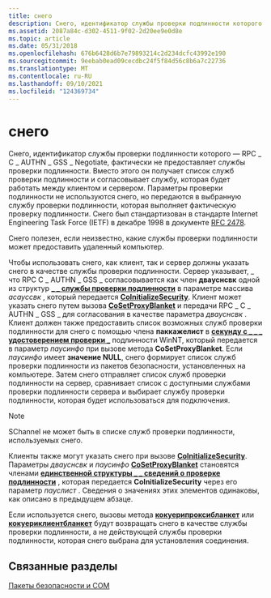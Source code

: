 ```yaml
---
title: снего
description: Снего, идентификатор службы проверки подлинности которого — RPC \_ C \_ AUTHN \_ GSS \_ Negotiate, фактически не предоставляет службы проверки подлинности.
ms.assetid: 2087a84c-d302-4511-9f02-2d20ee9e0d8e
ms.topic: article
ms.date: 05/31/2018
ms.openlocfilehash: 676b6428d6b7e79893214c2d234dcfc43992e190
ms.sourcegitcommit: 9eebab0ead09cecdbc24f5f84d56c8b6a7c22736
ms.translationtype: MT
ms.contentlocale: ru-RU
ms.lasthandoff: 09/10/2021
ms.locfileid: "124369734"
---
```

# <a name="snego"></a>снего

Снего, идентификатор службы проверки подлинности которого — RPC \_ C \_ AUTHN \_ GSS \_ Negotiate, фактически не предоставляет службы проверки подлинности. Вместо этого он получает список служб проверки подлинности и согласовывает службу, которая будет работать между клиентом и сервером. Параметры проверки подлинности не используются снего, но передаются в выбранную службу проверки подлинности, которая выполняет фактическую проверку подлинности. Снего был стандартизован в стандарте Internet Engineering Task Force (IETF) в декабре 1998 в документе [RFC 2478](https://www.ietf.org/rfc/rfc2478.txt).

Снего полезен, если неизвестно, какие службы проверки подлинности может предоставить удаленный компьютер.

Чтобы использовать снего, как клиент, так и сервер должны указать снего в качестве службы проверки подлинности. Сервер указывает, \_ что RPC C \_ AUTHN \_ GSS \_ согласовывается как член **двауснсвк** одной из структур [**\_ \_ службы проверки подлинности**](/windows/win32/api/objidlbase/ns-objidlbase-sole_authentication_service) в параметре массива *асауссвк* , который передается [**CoInitializeSecurity**](/windows/desktop/api/combaseapi/nf-combaseapi-coinitializesecurity). Клиент может указать снего путем вызова [**CoSetProxyBlanket**](/windows/desktop/api/combaseapi/nf-combaseapi-cosetproxyblanket) и передачи RPC \_ C \_ AUTHN \_ GSS \_ для согласования в качестве параметра *двауснсвк* . Клиент должен также предоставить список возможных служб проверки подлинности для снего с помощью члена **паккажелист** в [**секунду с \_ \_ \_ удостоверением проверки \_**](/windows/desktop/api/sspi/ns-sspi-_sec_winnt_auth_identity_exa) подлинности WinNT, который передается в параметр *паусинфо* при вызове метода **CoSetProxyBlanket**. Если *паусинфо* имеет **значение NULL**, снего формирует список служб проверки подлинности из пакетов безопасности, установленных на компьютере. Затем снего отправляет список служб проверки подлинности на сервер, сравнивает список с доступными службами проверки подлинности сервера и выбирает службу проверки подлинности, которая будет использоваться для подключения.

> [!Note]  
> SChannel не может быть в списке служб проверки подлинности, используемых снего.

 

Клиенты также могут указать снего при вызове [**CoInitializeSecurity**](/windows/desktop/api/combaseapi/nf-combaseapi-coinitializesecurity). Параметры *двауснсвк* и *паусинфо* [**CoSetProxyBlanket**](/windows/desktop/api/combaseapi/nf-combaseapi-cosetproxyblanket) становятся членами [**единственной структуры \_ \_ сведений о проверке подлинности**](/windows/win32/api/objidlbase/ns-objidlbase-sole_authentication_info) , которая передается **CoInitializeSecurity** через его параметр *пауслист* . Сведения о значениях этих элементов одинаковы, как описано в предыдущем абзаце.

Если используется снего, вызовы метода [**кокуерипроксибланкет**](/windows/desktop/api/combaseapi/nf-combaseapi-coqueryproxyblanket) или [**кокуериклиентбланкет**](/windows/desktop/api/combaseapi/nf-combaseapi-coqueryclientblanket) будут возвращать снего в качестве службы проверки подлинности, а не действующей службы проверки подлинности, которая снего выбрана для установления соединения.

## <a name="related-topics"></a>Связанные разделы

<dl> <dt>

[Пакеты безопасности и COM](com-and-security-packages.md)
</dt> </dl>

 

 